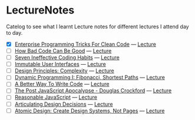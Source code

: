 # LectureNotes

Catelog to see what I learnt
Lecture notes for different lectures I attend day to day.

- [x] [Enterprise Programming Tricks For Clean Code](enterprise_programming_tricks_for_clean_code.md) — [Lecture](https://www.youtube.com/watch?v=dC9vdQkU-xI)
- [ ] [How Bad Code Can Be Good](how_bad_code_can_be_good.md) — [Lecture](https://www.youtube.com/watch?v=3m1JoFf-poQ)
- [ ] [Seven Ineffective Coding Habits](seven_ineffective_coding_habits.md) — [Lecture](https://www.youtube.com/watch?v=ZsHMHukIlJY)
- [ ] [Immutable User Interfaces]() — [Lecture](https://www.youtube.com/watch?v=rtcn9I9sB5M)
- [ ] [Design Principles: Complexity]() — [Lecture](https://www.youtube.com/watch?v=ZxSFsaK0UK8)
- [ ] [Dynamic Programming I: Fibonacci, Shortest Paths]() — [Lecture](https://www.youtube.com/watch?v=OQ5jsbhAv_M)
- [ ] [A Better Way To Write Code]() — [Lecture](https://www.youtube.com/watch?v=vh_gddKS5OU)
- [ ] [The Post JavaScript Apocalypse - Douglas Crockford]() — [Lecture](https://www.youtube.com/watch?v=99Zacm7SsWQ)
- [ ] [Reasonable JavaScript]() — [Lecture](https://www.youtube.com/watch?v=0cJqiO_Q0KA)
- [ ] [Articulating Design Decisions]() — [Lecture](https://www.youtube.com/watch?v=mO14TF0cFoE&spfreload=1)
- [ ] [Atomic Design: Create Design Systems, Not Pages]() — [Lecture](https://www.youtube.com/watch?v=wcAl0VXYBGE)
